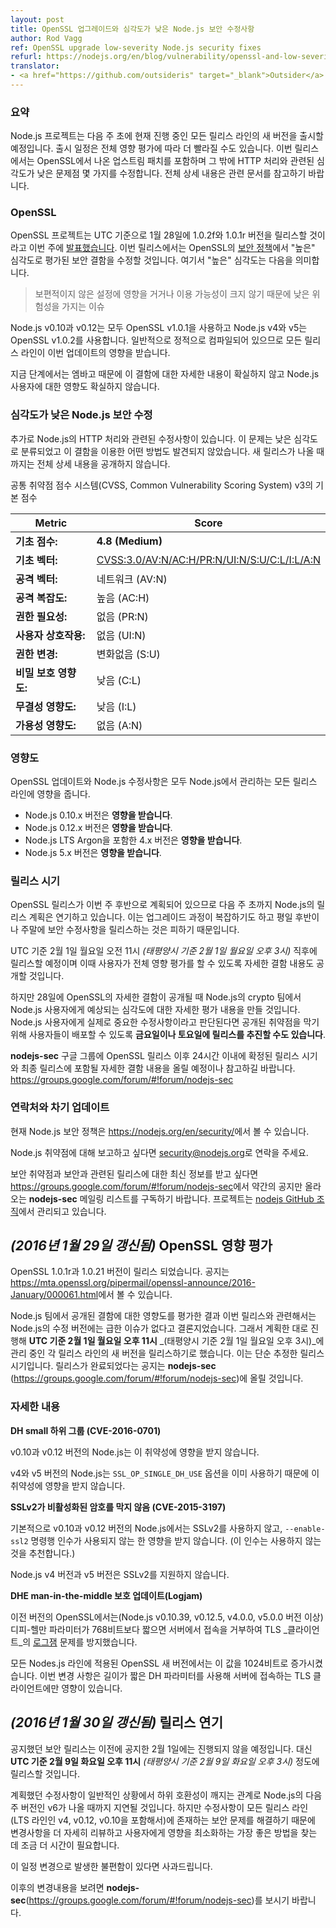 ```yaml
---
layout: post
title: OpenSSL 업그레이드와 심각도가 낮은 Node.js 보안 수정사항
author: Rod Vagg
ref: OpenSSL upgrade low-severity Node.js security fixes
refurl: https://nodejs.org/en/blog/vulnerability/openssl-and-low-severity-fixes-jan-2016/
translator:
- <a href="https://github.com/outsideris" target="_blank">Outsider</a>
---
```


<!--
***(Updates to this post, including a schedule change are included below)***

### Summary

The Node.js project will be releasing new versions across all of its active release lines early next week (possibly sooner, pending full impact assessment) to incorporate upstream patches from OpenSSL and some additional low-severity fixes relating to HTTP handling. Please read on for full details.
-->

### 요약
Node.js 프로젝트는 다음 주 초에 현재 진행 중인 모든 릴리스 라인의 새 버전을 출시할 예정입니다.
출시 일정은 전체 영향 평가에 따라 더 빨라질 수도 있습니다. 이번 릴리스에서는 OpenSSL에서 나온
업스트림 패치를 포함하며 그 밖에 HTTP 처리와 관련된 심각도가 낮은 문제점 몇 가지를 수정합니다.
전체 상세 내용은 관련 문서를 참고하기 바랍니다.

<!--
### OpenSSL

The OpenSSL project [announced](https://mta.openssl.org/pipermail/openssl-announce/2016-January/000058.html) this week that they will be releasing versions 1.0.2f and 1.0.1r on the 28th of January, UTC. The releases will fix two security defects that are labelled as "high" severity under their [security policy](https://www.openssl.org/policies/secpolicy.html), meaning they are:
-->

### OpenSSL
OpenSSL 프로젝트는 UTC 기준으로 1월 28일에 1.0.2f와 1.0.1r 버전을 릴리스할 것이라고 이번 주에
[발표했습니다](https://mta.openssl.org/pipermail/openssl-announce/2016-January/000058.html).
이번 릴리스에서는 OpenSSL의 [보안 정책](https://www.openssl.org/policies/secpolicy.html)에서
"높은" 심각도로 평가된 보안 결함을 수정할 것입니다. 여기서 "높은" 심각도는 다음을 의미합니다.

<!--
> ... issues that are of a lower risk than critical, perhaps due to affecting less common configurations, or which are less likely to be exploitable.

Node.js v0.10 and v0.12 both use OpenSSL v1.0.1 and Node.js v4 and v5 both use OpenSSL v1.0.2 and are normally statically compiled. Therefore, all active release lines are impacted by this update.

At this stage, due to embargo, the exact nature of these defects is uncertain as well as the impact they will have on Node.js users.
-->
> 보편적이지 않은 설정에 영향을 거거나 이용 가능성이 크지 않기 때문에 낮은 위험성을 가지는 이슈

Node.js v0.10과 v0.12는 모두 OpenSSL v1.0.1을 사용하고 Node.js v4와 v5는
OpenSSL v1.0.2를 사용합니다. 일반적으로 정적으로 컴파일되어 있으므로 모든 릴리스 라인이 이번
업데이트의 영향을 받습니다.

지금 단계에서는 엠바고 때문에 이 결함에 대한 자세한 내용이 확실하지 않고
Node.js 사용자에 대한 영향도 확실하지 않습니다.

<!--
### Low-severity Node.js security fixes

In addition, we have some fixes to release relating to Node.js HTTP processing. We categorise these as low-severity and are not aware of any existing exploits leveraging the defects. Full details are embargoed until new releases are available.
-->

### 심각도가 낮은 Node.js 보안 수정

추가로 Node.js의 HTTP 처리와 관련된 수정사항이 있습니다. 이 문제는 낮은 심각도로 분류되었고 이 결함을
이용한 어떤 방법도 발견되지 않았습니다. 새 릴리스가 나올 때까지는 전체 상세 내용을 공개하지 않습니다.

<!--
Common Vulnerability Scoring System (CVSS) v3 Base Score:

| Metric                      | Score                      |
|-----------------------------|----------------------------|
| **Base Score:**             | **4.8 (Medium)**           |
| **Base Vector:**            | [CVSS:3.0/AV:N/AC:H/PR:N/UI:N/S:U/C:L/I:L/A:N](https://www.first.org/cvss/calculator/3.0#CVSS:3.0/AV:N/AC:H/PR:N/UI:N/S:U/C:L/I:L/A:N)
| **Attack Vector:**          | Network (AV:N)             |
| **Attack Complexity:**      | High (AC:H)                |
| **Privileges Required:**    | None (PR:N)                |
| **User Interaction:**       | None (UI:N)                |
| **Scope of Impact:**        | Unchanged (S:U)            |
| **Confidentiality Impact:** | Low (C:L)                  |
| **Integrity Impact:**       | Low (I:L)                  |
| **Availability Impact:**    | None (A:N)                 |

Refer to the [CVSS v3 Specification](https://www.first.org/cvss/specification-document) for details on the meanings and application of the vector components.
-->
공통 취약점 점수 시스템(CVSS, Common Vulnerability Scoring System) v3의 기본 점수

| Metric                      | Score                      |
|-----------------------------|----------------------------|
| **기초 점수:**                | **4.8 (Medium)**           |
| **기초 벡터:**                | [CVSS:3.0/AV:N/AC:H/PR:N/UI:N/S:U/C:L/I:L/A:N](https://www.first.org/cvss/calculator/3.0#CVSS:3.0/AV:N/AC:H/PR:N/UI:N/S:U/C:L/I:L/A:N)
| **공격 벡터:**                | 네트워크 (AV:N)             |
| **공격 복잡도:**              | 높음 (AC:H)                |
| **권한 필요성:**              | 없음 (PR:N)                |
| **사용자 상호작용:**           | 없음 (UI:N)                |
| **권한 변경:**               | 변화없음 (S:U)            |
| **비밀 보호 영향도:**          | 낮음 (C:L)                  |
| **무결성 영향도:**            | 낮음 (I:L)                  |
| **가용성 영향도:**            | 없음 (A:N)                 |

<!--
### Impact

Both the OpenSSL updates and the Node.js fixes affect all actively maintained release lines of Node.js.

 * Versions 0.10.x of Node.js **are affected**.
 * Versions 0.12.x of Node.js **are affected**.
 * Versions 4.x, including LTS Argon, of Node.js **are affected**.
 * Versions 5.x of Node.js **are affected**.
-->

### 영향도
OpenSSL 업데이트와 Node.js 수정사항은 모두 Node.js에서 관리하는 모든 릴리스 라인에 영향을 줍니다.

 * Node.js 0.10.x 버전은 **영향을 받습니다**.
 * Node.js 0.12.x 버전은 **영향을 받습니다**.
 * Node.js LTS Argon을 포함한 4.x 버전은 **영향을 받습니다**.
 * Node.js 5.x 버전은 **영향을 받습니다**.

<!--
### Release timing

As the OpenSSL release is planned for late in the week, we are currently planning on deferring Node.js releases until early next week due to the complexity of the upgrade process and a preference for not releasing security fixes at the end of the work-week or on the weekend.

Releases will be available at, or shortly after, **Monday the 1st of February, 11pm UTC** _(Monday the 1st of February, 3pm Pacific Time)_ along with disclosure of the details defects to allow for complete impact assessment by users.

However, when details of the OpenSSL defects are released on the 28th, our crypto team will be making a more detailed assessment on the likely severity for Node.js users. In the event that the team determines that the fixes are critical in nature for Node.js users **we may choose to expedite releases for Friday or Saturday** in order to ensure that users have the ability to protect their deployments against a disclosed vulnerability.

Please monitor the **nodejs-sec** Google Group for updates, including a decision within 24 hours after the OpenSSL release regarding release timing, and full details of the defects upon eventual release: https://groups.google.com/forum/#!forum/nodejs-sec
-->

### 릴리스 시기
OpenSSL 릴리스가 이번 주 후반으로 계획되어 있으므로 다음 주 초까지 Node.js의 릴리스 계획은 연기하고
있습니다. 이는 업그레이드 과정이 복잡하기도 하고 평일 후반이나 주말에 보안 수정사항을
릴리스하는 것은 피하기 때문입니다.

UTC 기준 2월 1일 월요일 오전 11시 _(태평양시 기준 2월 1일 월요일 오후 3시)_ 직후에 릴리스할
예정이며 이때 사용자가 전체 영향 평가를 할 수 있도록 자세한 결함 내용도 공개할 것입니다.

하지만 28일에 OpenSSL의 자세한 결함이 공개될 때 Node.js의 crypto 팀에서 Node.js 사용자에게
예상되는 심각도에 대한 자세한 평가 내용을 만들 것입니다. Node.js 사용자에게 실제로 중요한
수정사항이라고 판단된다면 공개된 취약점을 막기 위해 사용자들이 배포할 수 있도록
**금요일이나 토요일에 릴리스를 추진할 수도 있습니다**.

**nodejs-sec** 구글 그룹에 OpenSSL 릴리스 이후 24시간 이내에 확정된 릴리스 시기와 최종 릴리스에
포함될 자세한 결함 내용을 올릴 예정이나 참고하길 바랍니다.
<https://groups.google.com/forum/#!forum/nodejs-sec>

<!--
### Contact and future updates

The current Node.js security policy can be found at <https://nodejs.org/en/security/>.

Please contact [security@nodejs.org](mailto:security@nodejs.org) if you wish to report a vulnerability in Node.js.

Subscribe to the low-volume announcement-only **nodejs-sec** mailing list at https://groups.google.com/forum/#!forum/nodejs-sec to stay up to date on security vulnerabilities and security-related releases of Node.js and the projects maintained in the [nodejs GitHub organisation](https://github.com/nodejs).
-->

### 연락처와 차기 업데이트

현재 Node.js 보안 정책은 <https://nodejs.org/en/security/>에서 볼 수 있습니다.

Node.js 취약점에 대해 보고하고 싶다면 [security@nodejs.org](mailto:security@nodejs.org)로 연락을 주세요.

보안 취약점과 보안과 관련된 릴리스에 대한 최신 정보를 받고 싶다면
<https://groups.google.com/forum/#!forum/nodejs-sec>에서 약간의 공지만 올라오는
**nodejs-sec** 메일링 리스트를 구독하기 바랍니다. 프로젝트는
[nodejs GitHub 조직](https://github.com/nodejs)에서 관리되고 있습니다.

<!--
## _(Update 29-Jan-2016)_ OpenSSL Impact Assessment

OpenSSL versions 1.0.1r and 1.0.21 have been released, the announcement can be found here: https://mta.openssl.org/pipermail/openssl-announce/2016-January/000061.html

Our team has made an assessment of the impact of the disclosed defects and concluded that there is no urgency in releasing patched versions of Node.js in response to this release. Therefore, we will be proceeding as planned and attempt to release new versions of each of our active release lines on or after
**Monday the 1st of February, 11pm UTC** _(Monday the 1st of February, 3pm Pacific Time)_. Please note that this is simply an approximation of release timing. Please tune in to **nodejs-sec** (https://groups.google.com/forum/#!forum/nodejs-sec) where we will announce the availability of releases.
-->

## _(2016년 1월 29일 갱신됨)_ OpenSSL 영향 평가

OpenSSL 1.0.1r과 1.0.21 버전이 릴리스 되었습니다.
공지는 <https://mta.openssl.org/pipermail/openssl-announce/2016-January/000061.html>에서 볼 수 있습니다.

Node.js 팀에서 공개된 결함에 대한 영향도를 평가한 결과 이번 릴리스와 관련해서는 Node.js의 수정
버전에는 급한 이슈가 없다고 결론지었습니다. 그래서 계획한 대로 진행해
**UTC 기준 2월 1일 월요일 오후 11시** _(태평양시 기준 2월 1일 월요일 오후 3시)_에 관리 중인 각
릴리스 라인의 새 버전을 릴리스하기로 했습니다. 이는 단순 추정한 릴리스 시기입니다. 릴리스가 완료되었다는
공지는 **nodejs-sec** (<https://groups.google.com/forum/#!forum/nodejs-sec>)에
올릴 것입니다.

<!--
### Details

**DH small subgroups (CVE-2016-0701)**

Node.js v0.10 and v0.12 are not affected by this defect.

Node.js v4 and v5 use the `SSL_OP_SINGLE_DH_USE` option already and are therefore not affected by this defect.

**SSLv2 doesn't block disabled ciphers (CVE-2015-3197)**

Node.js v0.10 and v0.12 disable SSLv2 by default and are not affected _unless_ the `--enable-ssl2` command line argument is being used (not recommended).

Node.js v4 and v5 do not support SSLv2.

**An update on DHE man-in-the-middle protection (Logjam)**

Previous releases of OpenSSL (since Node.js v0.10.39, v0.12.5, v4.0.0 and v5.0.0) mitigated against [Logjam](https://en.wikipedia.org/wiki/Logjam_%28computer_security%29) for TLS _clients_ by rejecting connections from servers where Diffie-Hellman parameters were shorter than 768-bits.

The new OpenSSL release, for all Node.js lines, increases this to 1024-bits. The change only impacts TLS clients connecting to servers with weak DH parameter lengths.

<a name="_-update-29-jan-2016-_-openssl-impact-assessment"></a>
-->

### 자세한 내용

**DH small 하위 그룹 (CVE-2016-0701)**

v0.10과 v0.12 버전의 Node.js는 이 취약성에 영향을 받지 않습니다.

v4와 v5 버전의 Node.js는 `SSL_OP_SINGLE_DH_USE` 옵션을 이미 사용하기 때문에 이 취약성에 영향을 받지 않습니다.

**SSLv2가 비활성화된 암호를 막지 않음 (CVE-2015-3197)**

기본적으로 v0.10과 v0.12 버전의 Node.js에서는 SSLv2를 사용하지 않고, `--enable-ssl2` 명령행
인수가 사용되지 않는 한 영향을 받지 않습니다. (이 인수는 사용하지 않는 것을 추천합니다.)

Node.js v4 버전과 v5 버전은 SSLv2를 지원하지 않습니다.

**DHE man-in-the-middle 보호 업데이트(Logjam)**

이전 버전의 OpenSSL에서는(Node.js v0.10.39, v0.12.5, v4.0.0, v5.0.0 버전 이상)
디피-헬만 파라미터가 768비트보다 짧으면 서버에서 접속을 거부하여 TLS _클라이언트_의
[로그잼](https://en.wikipedia.org/wiki/Logjam_%28computer_security%29) 문제를
방지했습니다.

모든 Nodes.js 라인에 적용된 OpenSSL 새 버전에서는 이 값을 1024비트로 증가시켰습니다. 이번 변경
사항은 길이가 짧은 DH 파라미터를 사용해 서버에 접속하는 TLS 클라이언트에만 영향이 있습니다.

<!--
## _(Update 30-Jan-2016)_ Release postponement

The announced security releases will not go ahead for the 1st of February as previously announced. Instead, our new target for release will be on or shortly after **Tuesday, the 9th of February, 11pm UTC** _(Tuesday, the 9th of February, 3pm Pacific Time)_.

The planned fixes include a backward-incompatible change that, under normal circumstances, would be deferred until the next major-version of Node.js, v6. However, because the fix addresses a security concern that exists across all release lines (including our LTS lines: v4, v0.12 and v0.10) we require the additional time to further review the changes and consider how best to achieve minimal impact to users.

We apologise for any inconvenience this schedule change may cause.

Please tune in to **nodejs-sec** (https://groups.google.com/forum/#!forum/nodejs-sec) to be notified of any further updates.
-->

## _(2016년 1월 30일 갱신됨)_ 릴리스 연기
공지했던 보안 릴리스는 이전에 공지한 2월 1일에는 진행되지 않을 예정입니다. 대신
**UTC 기준 2월 9일 화요일 오후 11시** _(태평양시 기준 2월 9일 화요일 오후 3시)_ 정도에
릴리스할 것입니다.

계획했던 수정사항이 일반적인 상황에서 하위 호환성이 깨지는 관계로 Node.js의 다음 주 버전인 v6가
나올 때까지 지연될 것입니다. 하지만 수정사항이 모든 릴리스 라인(LTS 라인인 v4, v0.12, v0.10을
포함해서)에 존재하는 보안 문제를 해결하기 때문에 변경사항을 더 자세히 리뷰하고 사용자에게 영향을
최소화하는 가장 좋은 방법을 찾는 데 조금 더 시간이 필요합니다.

이 일정 변경으로 발생한 불편함이 있다면 사과드립니다.

이후의 변경내용을 보려면
**nodejs-sec**(https://groups.google.com/forum/#!forum/nodejs-sec)를 보시기 바랍니다.
